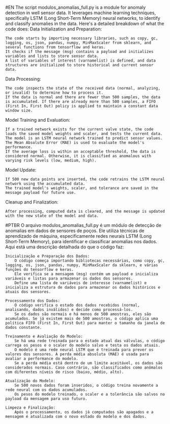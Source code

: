 #EN
The script modulos_anomalias_full.py is a module for anomaly detection in well sensor data. It leverages machine learning techniques, specifically LSTM (Long Short-Term Memory) neural networks, to identify and classify anomalies in the data. Here's a detailed breakdown of what the code does:
Data Initialization and Preparation:

    The code starts by importing necessary libraries, such as copy, gc, logging, os, json, pandas, numpy, MinMaxScaler from sklearn, and several functions from tensorflow and keras.
    It checks if the message (msg) contains a payload and initializes variables and lists to store sensor data.
    A list of variables of interest (varnamelist) is defined, and data structures are initialized to store historical and current sensor data.

Data Processing:

    The code inspects the state of the received data (normal, analyzing, or invalid) to determine how to process it.
    If the data is normal and there are fewer than 500 samples, the data is accumulated. If there are already more than 500 samples, a FIFO (First In, First Out) policy is applied to maintain a constant data window size.

Model Training and Evaluation:

    If a trained network exists for the current valve state, the code loads the saved model weights and scaler, and tests the current data.
    The model is an LSTM neural network trained to predict sensor values. The Mean Absolute Error (MAE) is used to evaluate the model's performance.
    If the average loss is within an acceptable threshold, the data is considered normal. Otherwise, it is classified as anomalous with varying risk levels (low, medium, high).

Model Update:

    If 500 new data points are inserted, the code retrains the LSTM neural network using the accumulated data.
    The trained model's weights, scaler, and tolerance are saved in the message payload for future use.

Cleanup and Finalization:

    After processing, computed data is cleared, and the message is updated with the new state of the model and data.


#PTBR 
O arquivo modulos_anomalias_full.py é um módulo de detecção de anomalias em dados de sensores de poços. Ele utiliza técnicas de aprendizado de máquina, especificamente redes neurais LSTM (Long Short-Term Memory), para identificar e classificar anomalias nos dados. Aqui está uma descrição detalhada do que o código faz:

    Inicialização e Preparação dos Dados:
        O código começa importando bibliotecas necessárias, como copy, gc, logging, os, json, pandas, numpy, MinMaxScaler da sklearn, e várias funções do tensorflow e keras.
        Ele verifica se a mensagem (msg) contém um payload e inicializa variáveis e listas para armazenar os dados dos sensores.
        Define uma lista de variáveis de interesse (varnamelist) e inicializa a estrutura de dados para armazenar os dados históricos e atuais dos sensores.

    Processamento dos Dados:
        O código verifica o estado dos dados recebidos (normal, analisando, dados inválidos) e decide como processá-los.
        Se os dados são normais e há menos de 500 amostras, eles são acumulados. Se já existem mais de 500 amostras, o código aplica uma política FIFO (First In, First Out) para manter o tamanho da janela de dados constante.

    Treinamento e Avaliação do Modelo:
        Se há uma rede treinada para o estado atual das válvulas, o código carrega os pesos e o scaler do modelo salvo e testa os dados atuais.
        O modelo é uma rede neural LSTM que é treinada para prever os valores dos sensores. A perda média absoluta (MAE) é usada para avaliar a performance do modelo.
        Se a perda média está dentro de um limite aceitável, os dados são considerados normais. Caso contrário, são classificados como anômalos com diferentes níveis de risco (baixo, médio, alto).

    Atualização do Modelo:
        Se 500 novos dados foram inseridos, o código treina novamente a rede neural com os dados acumulados.
        Os pesos do modelo treinado, o scaler e a tolerância são salvos no payload da mensagem para uso futuro.

    Limpeza e Finalização:
        Após o processamento, os dados já computados são apagados e a mensagem é atualizada com o novo estado do modelo e dos dados.
